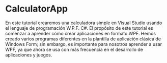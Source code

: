 # CalculatorApp

En este tutorial crearemos una calculadora simple en Visual Studio usando el lenguaje de programación W.P.F. C#. El propósito de este tutorial es comenzar a aprender cómo crear aplicaciones en formato WPF. Hemos creado varios programas diferentes en la plantilla de aplicación clásica de Windows Form; sin embargo, es importante para nosotros aprender a usar WPF, ya que ahora se usa con más frecuencia en el desarrollo de aplicaciones y juegos.
